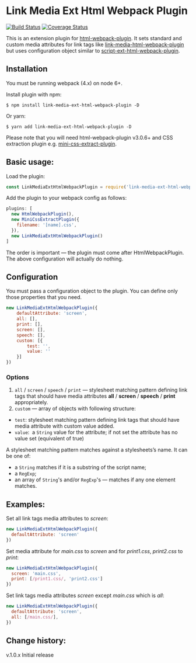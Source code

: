 # Link Media Ext Html Webpack Plugin

[![Build Status](https://travis-ci.org/andrianovp/link-media-ext-html-webpack-plugin.svg?branch=master)](https://travis-ci.org/andrianovp/link-media-ext-html-webpack-plugin) [![Coverage Status](https://coveralls.io/repos/andrianovp/link-media-ext-html-webpack-plugin/badge.svg?branch=master)](https://coveralls.io/github/andrianovp/link-media-ext-html-webpack-plugin?branch=master)

This is an extension plugin for [html-webpack-plugin](https://github.com/jantimon/html-webpack-plugin). It sets standard and custom media attributes for link tags like [link-media-html-webpack-plugin](https://github.com/probablyup/link-media-html-webpack-plugin) but uses configuration object similar to [script-ext-html-webpack-plugin](https://github.com/numical/script-ext-html-webpack-plugin).

## Installation

You must be running webpack (4.x) on node 6+.

Install plugin with npm:
```
$ npm install link-media-ext-html-webpack-plugin -D
```
Or yarn:
```
$ yarn add link-media-ext-html-webpack-plugin -D
```

Please note that you will need html-webpack-plugin v3.0.6+ and CSS extraction plugin e.g. [mini-css-extract-plugin](https://github.com/webpack-contrib/mini-css-extract-plugin).

## Basic usage:

Load the plugin:

```javascript
const LinkMediaExtHtmlWebpackPlugin = require('link-media-ext-html-webpack-plugin');
```

Add the plugin to your webpack config as follows:
```javascript
plugins: [
  new HtmlWebpackPlugin(),
  new MiniCssExtractPlugin({
    filename: '[name].css',
  }),
  new LinkMediaExtHtmlWebpackPlugin()
]
````
The order is important — the plugin must come after HtmlWebpackPlugin.
The above configuration will actually do nothing.

## Configuration

You must pass a configuration object to the plugin. You can define only those properties that you need.

```javascript
new LinkMediaExtHtmlWebpackPlugin({
    defaultAttribute: 'screen',
    all: [],
    print: [],
    screen: [],
    speech: [],
    custom: [{
        test: '',
        value: ''
    }]
})
```
### Options
1. `all` / `screen` / `speech` / `print` — stylesheet matching pattern defining link tags that should have media attributes **all** / **screen** / **speech** / **print** appropriately.
2. `custom` — array of objects with following structure:
  * `test`: stylesheet matching pattern defining link tags that should have media attribute with custom value added.
* `value`:  a `String` value for the attribute; if not set the attribute has no value set (equivalent of true)

A stylesheet matching pattern matches against a stylesheets’s name. It can be one of:
* a `String` matches if it is a substring of the script name;
* a `RegExp`;
* an array of `String`'s and/or `RegExp`'s — matches if any one element matches.

## Examples:
Set all link tags media attributes to *screen*:
```javascript
new LinkMediaExtHtmlWebpackPlugin({
  defaultAttribute: 'screen'
}) 
```
Set media attribute for *main.css* to *screen* and for *print1.css*, *print2.css* to *print*:
```javascript
new LinkMediaExtHtmlWebpackPlugin({
  screen: 'main.css',
  print: [/print1.css/, 'print2.css']
})  
```
Set link tags media attributes *screen* except *main.css* which is *all*:
```javascript
new LinkMediaExtHtmlWebpackPlugin({
  defaultAttribute: 'screen',
  all: [/main.css/],
})  
```
## Change history:
v.1.0.x Initial release

